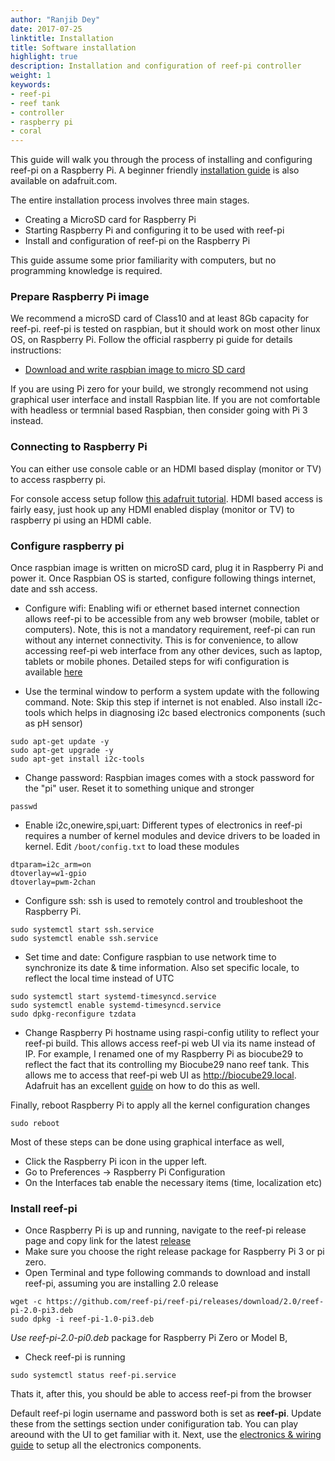 ```yaml
---
author: "Ranjib Dey"
date: 2017-07-25
linktitle: Installation
title: Software installation
highlight: true
description: Installation and configuration of reef-pi controller
weight: 1
keywords:
- reef-pi
- reef tank
- controller
- raspberry pi
- coral
---
```


This guide will walk you through the process of installing and configuring reef-pi on a Raspberry Pi. A beginner friendly [installation guide](https://learn.adafruit.com/reef-pi-installation-and-configuration) is also available on adafruit.com.

 The entire installation process involves three main stages.

- Creating a MicroSD card for Raspberry Pi
- Starting Raspberry Pi and configuring it to be used with  reef-pi
- Install and configuration of reef-pi on the Raspberry Pi


This guide assume some prior familiarity with computers, but no programming knowledge is required.

### Prepare Raspberry Pi image

We recommend a microSD card of Class10 and at least 8Gb capacity for reef-pi. reef-pi is tested on raspbian, but it should work on most other linux OS, on Raspberry Pi. Follow the official raspberry pi guide for details instructions:
- [Download and write raspbian image to micro SD card](https://www.raspberrypi.org/documentation/installation/installing-images/)

If you are using Pi zero for your build, we strongly recommend not using graphical user interface and install Raspbian lite. If you are not comfortable with headless or termnial based Raspbian, then consider going with Pi 3 instead.

### Connecting to Raspberry Pi

You can either use console cable or an HDMI based display (monitor or TV) to access raspberry pi.

For console access setup follow [this adafruit tutorial](https://learn.adafruit.com/adafruits-raspberry-pi-lesson-5-using-a-console-cable?view=all). HDMI based access is fairly easy, just hook up any HDMI enabled display (monitor or TV) to raspberry pi using an HDMI cable.


### Configure raspberry pi

Once raspbian image is written on microSD card, plug it in Raspberry Pi and power it. Once Raspbian OS is started, configure following things internet, date and ssh access.

- Configure wifi: Enabling wifi or ethernet based internet connection allows reef-pi to be accessible from any web browser (mobile, tablet or computers). Note, this is not a mandatory requirement, reef-pi can run without any internet connectivity. This is for convenience, to allow accessing reef-pi web interface from any other devices, such as laptop, tablets or mobile phones. Detailed steps for wifi configuration is available [here](https://www.raspberrypi.org/documentation/configuration/wireless/)


- Use the terminal window to perform a system update with the following command. Note: Skip this step if internet is not enabled. Also install i2c-tools which helps in diagnosing i2c based electronics components (such as pH sensor)

```
sudo apt-get update -y
sudo apt-get upgrade -y
sudo apt-get install i2c-tools
```

- Change password: Raspbian images comes with a stock password for the "pi" user. Reset it to something unique and stronger

```
passwd
```
- Enable i2c,onewire,spi,uart: Different types of electronics in reef-pi requires a number of kernel modules and device drivers to be loaded in kernel. Edit `/boot/config.txt` to load these modules

```
dtparam=i2c_arm=on
dtoverlay=w1-gpio
dtoverlay=pwm-2chan
```

- Configure ssh: ssh is used to remotely control and troubleshoot the Raspberry Pi.

```
sudo systemctl start ssh.service
sudo systemctl enable ssh.service
```
- Set time and date: Configure raspbian to use network time to synchronize its date & time information. Also set specific locale, to reflect the local time instead of UTC

```
sudo systemctl start systemd-timesyncd.service
sudo systemctl enable systemd-timesyncd.service
sudo dpkg-reconfigure tzdata
```

- Change Raspberry Pi hostname using raspi-config utility to reflect your reef-pi build. This allows access reef-pi web UI via its name instead of IP. For example, I renamed one of my Raspberry Pi as biocube29 to reflect the fact that its controlling my Biocube29 nano reef tank. This allows me to access that reef-pi web UI as http://biocube29.local. Adafruit has an excellent [guide](https://learn.adafruit.com/digital-free-library/change-hostname) on how to do this as well.


Finally, reboot Raspberry Pi to apply all the kernel configuration changes

```
sudo reboot
```

Most of these steps can  be done using graphical interface as well,

  - Click the Raspberry Pi icon in the upper left.
  - Go to Preferences -> Raspberry Pi Configuration
  - On the Interfaces tab enable the necessary items (time, localization etc)


### Install reef-pi

- Once  Raspberry Pi is up and running,  navigate to the reef-pi release page and copy link for the latest [release](https://github.com/reef-pi/reef-pi/releases)
- Make sure you choose the right release package for Raspberry Pi 3 or pi zero.
- Open Terminal and type following commands to download and  install reef-pi, assuming you are installing 2.0 release

```
wget -c https://github.com/reef-pi/reef-pi/releases/download/2.0/reef-pi-2.0-pi3.deb
sudo dpkg -i reef-pi-1.0-pi3.deb
```

*Use reef-pi-2.0-pi0.deb* package for Raspberry Pi Zero or Model B,

- Check reef-pi is running

```
sudo systemctl status reef-pi.service
```


Thats it, after this, you should be able to access reef-pi from the browser

Default reef-pi login username and password both is set as **reef-pi**. Update these from the settings section under conifiguration tab. You can play areound with the UI to get familiar with it. Next, use the [electronics & wiring guide](/general-guides/electronics) to setup all the electronics components.

